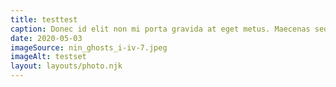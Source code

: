 ```yaml
---
title: testtest
caption: Donec id elit non mi porta gravida at eget metus. Maecenas sed diam eget risus varius blandit sit amet non magna. Praesent commodo cursus magna, vel scelerisque nisl consectetur et. Vivamus sagittis lacus vel augue laoreet rutrum faucibus dolor auctor. Integer posuere erat a ante venenatis dapibus posuere velit aliquet. Vestibulum id ligula porta felis euismod semper. Lorem ipsum dolor sit amet, consectetur adipiscing elit.
date: 2020-05-03
imageSource: nin_ghosts_i-iv-7.jpeg
imageAlt: testset
layout: layouts/photo.njk
---
```


